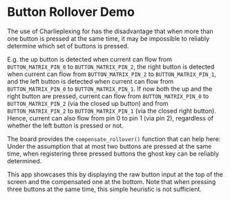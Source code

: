 # Button Rollover Demo

The use of Charlieplexing for has the disadvantage that when more than one
button is pressed at the same time, it may be impossible to reliably determine
which set of buttons is pressed.

E.g. the up button is detected when current can flow from `BUTTON_MATRIX_PIN_0`
to `BUTTON_MATRIX_PIN_2`, the right button is detected when current can flow
from `BUTTON_MATRIX_PIN_2` to `BUTTON_MATRIX_PIN_1`, and the left button is
detected when current can flow from `BUTTON_MATRIX_PIN_0` to
`BUTTON_MATRIX_PIN_1`. If now both the up and the right button are pressed,
current can flow from `BUTTON_MATRIX_PIN_0` to `BUTTON_MATRIX_PIN_2` (via the
closed up button) and from `BUTTON_MATRIX_PIN_2` to `BUTTON_MATRIX_PIN_1` (via
the closed right button). Hence, current can also flow from pin 0 to pin 1 (via
pin 2), regardless of whether the left button is pressed or not.

The board provides the `compensate_rollover()` function that can help here:
Under the assumption that at most two buttons are pressed at the same time,
when registering three pressed buttons the ghost key can be reliably determined.

This app showcases this by displaying the raw button input at the top of
the screen and the compensated one at the bottom. Note that when pressing
three buttons at the same time, this simple heuristic is not sufficient.
